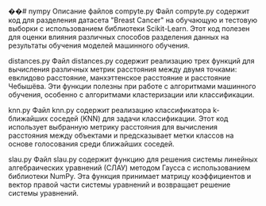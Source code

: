 ��#   n y m p y 
Описание файлов
compyte.py
Файл compyte.py содержит код для разделения датасета "Breast Cancer" на обучающую и тестовую выборки с использованием библиотеки Scikit-Learn. Этот код полезен для оценки влияния различных способов разделения данных на результаты обучения моделей машинного обучения.

distances.py
Файл distances.py содержит реализацию трех функций для вычисления различных метрик расстояния между двумя точками: евклидово расстояние, манхэттенское расстояние и расстояние Чебышёва. Эти функции полезны при работе с алгоритмами машинного обучения, особенно с алгоритмами кластеризации или классификации.

knn.py
Файл knn.py содержит реализацию классификатора k-ближайших соседей (KNN) для задачи классификации. Этот код использует выбранную метрику расстояния для вычисления расстояния между объектами и предсказывает метки классов на основе голосования среди ближайших соседей.

slau.py
Файл slau.py содержит функцию для решения системы линейных алгебраических уравнений (СЛАУ) методом Гаусса с использованием библиотеки NumPy. Эта функция принимает матрицу коэффициентов и вектор правой части системы уравнений и возвращает решение системы уравнений.
 
 
